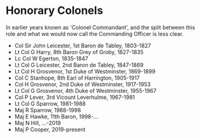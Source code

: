# Honorary Colonels

In earlier years known as 'Colonel Commandant', and the split between this role and what we would now call the Commanding Officer is less clear.

* Col Sir John Leicester, 1st Baron de Tabley, 1803-1827
* Lt Col G Harry, 8th Baron Grey of Groby, 1827-1835
* Lc Col W Egerton, 1835-1847
* Lt Col G Leicester, 2nd Baron de Tabley, 1847-1869
* Lt Col H Grosvenor, 1st Duke of Westminster, 1869-1899
* Col C Stanhope, 8th Earl of Harrington, 1905-1917
* Col H Grosvenor, 2nd Duke of Westminster, 1917-1953
* Lt Col G Grosvenor, 4th Duke of Westminster, 1955-1967
* Col P Lever, 3rd Vicount Leverhulme, 1967-1981
* Lt Col G Sparrow, 1981-1988
* Maj R Sparrow, 1988-1998
* Maj E Hawke, 11th Baron, 1998-...
* Maj N Hill, ...-2019
* Maj P Cooper, 2019-present
